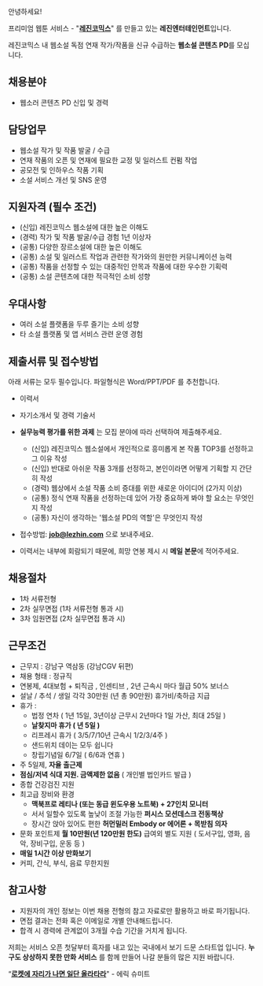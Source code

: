 안녕하세요!

프리미엄 웹툰 서비스 - "**[레진코믹스](http://www.lezhin.com)**" 를 만들고 있는 **레진엔터테인먼트**입니다.

레진코믹스 내 웹소설 독점 연재 작가/작품을 신규 수급하는 **웹소설 콘텐츠 PD**를 모십니다. 


## 채용분야

- 웹소러 콘텐츠 PD 신입 및 경력 


## 담당업무

- 웹소설 작가 및 작품 발굴 / 수급
- 연재 작품의 오픈 및 연재에 필요한 교정 및 일러스트 컨펌 작업
- 공모전 및 인하우스 작품 기획 
- 소설 서비스 개선 및 SNS 운영


## 지원자격 (필수 조건)

- (신입) 레진코믹스 웹소설에 대한 높은 이해도 
- (경력) 작가 및 작품 발굴/수급 경험 1년 이상자
- (공통) 다양한 장르소설에 대한 높은 이해도 
- (공통) 소설 및 일러스트 작업과 관련한 작가와의 원만한 커뮤니케이션 능력
- (공통) 작품을 선정할 수 있는 대중적인 안목과 작품에 대한 우수한 기획력
- (공통) 소설 콘텐츠에 대한 적극적인 소비 성향


## 우대사항

- 여러 소설 플랫폼을 두루 즐기는 소비 성향
- 타 소설 플랫폼 및 앱 서비스 관련 운영 경험


## 제출서류 및 접수방법

아래 서류는 모두 필수입니다. 파일형식은 Word/PPT/PDF 를 추천합니다.

- 이력서
- 자기소개서 및 경력 기술서
- **실무능력 평가를 위한 과제** 는 모집 분야에 따라 선택하여 제출해주세요.
  - (신입) 레진코믹스 웹소설에서 개인적으로 흥미롭게 본 작품 TOP3를 선정하고 그 이유 작성
  - (신입) 반대로 아쉬운 작품 3개를 선정하고, 본인이라면 어떻게 기획할 지 간단히 작성
  - (경력) 웹상에서 소설 작품 소비 증대를 위한 새로운 아이디어 (2가지 이상)
  - (공통) 정식 연재 작품을 선정하는데 있어 가장 중요하게 봐야 할 요소는 무엇인지 작성
  - (공통) 자신이 생각하는 '웹소설 PD의 역할'은 무엇인지 작성 


- 접수방법: **job@lezhin.com** 으로 보내주세요.
- 이력서는 내부에 회람되기 때문에, 희망 연봉 제시 시 **메일 본문**에 적어주세요.

## 채용절차 

- 1차 서류전형
- 2차 실무면접 (1차 서류전형 통과 시)
- 3차 임원면접 (2차 실무면접 통과 시)


## 근무조건

- 근무지 : 강남구 역삼동 (강남CGV 뒤편)
- 채용 형태 : 정규직
- 연봉제, 4대보험 + 퇴직금 , 인센티브 , 2년 근속시 마다 월급 50% 보너스
- 설날 / 추석 / 생일 각각 30만원 (년 총 90만원) 휴가비/축하금 지급
- 휴가 : 
  - 법정 연차 ( 1년 15일, 3년이상 근무시 2년마다 1일 가산, 최대 25일 )
  - **날찾지마 휴가 ( 년 5일 )**
  - 리프레시 휴가 ( 3/5/7/10년 근속시 1/2/3/4주 )
  - 샌드위치 데이는 모두 쉽니다
  - 창립기념일 6/7일 ( 6/6과 연휴 )
- 주 5일제, **자율 출근제**
- **점심/저녁 식대 지원. 금액제한 없음** ( 개인별 법인카드 발급 )
- 종합 건강검진 지원
- 최고급 장비와 환경
  - **맥북프로 레티나 (또는 동급 윈도우용 노트북) + 27인치 모니터** 
  - 서서 일할수 있도록 높낮이 조절 가능한 **퍼시스 모션데스크 전동책상** 
  - 장시간 앉아 있어도 편한 **허먼밀러 Embody or 에어론 + 목받침 의자**
- 문화 포인트제 **월 10만원(년 120만원 한도)** 급여외 별도 지원 ( 도서구입, 영화, 음악, 장비구입, 운동 등 )
- **매일 1시간 이상 만화보기**
- 커피, 간식, 부식, 음료 무한지원


## 참고사항

- 지원자의 개인 정보는 이번 채용 전형의 참고 자료로만 활용하고 바로 파기됩니다.
- 면접 결과는 전화 혹은 이메일로 개별 안내해드립니다.
- 합격 시 경력에 관계없이 3개월 수습 기간을 거치게 됩니다.


저희는 서비스 오픈 첫달부터 흑자를 내고 있는 국내에서 보기 드문 스타트업 입니다. **누구도 상상하지 못한 만화 서비스** 를 함께 만들어 나갈 분들의 많은 지원 바랍니다.


“[**로켓에 자리가 나면 일단 올라타라**](http://estima.wordpress.com/2012/05/28/sheryl/)" - 에릭 슈미트